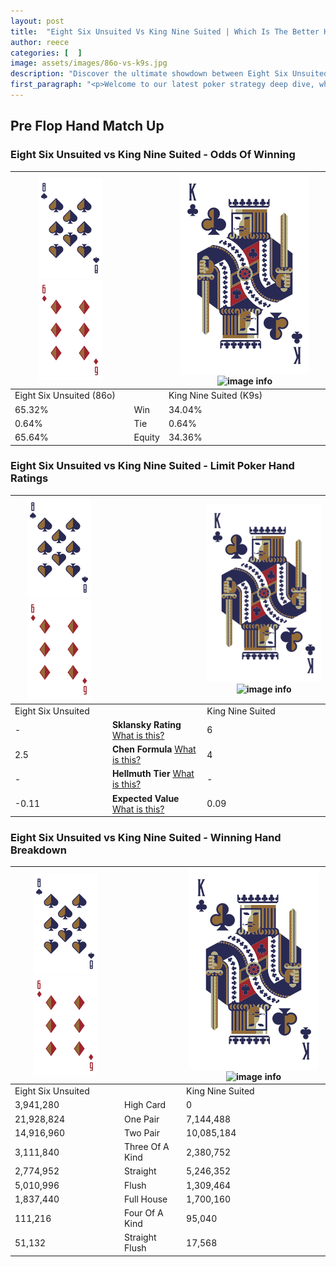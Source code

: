 ```yaml
---
layout: post
title:  "Eight Six Unsuited Vs King Nine Suited | Which Is The Better Hand In Poker? A Complete Guide"
author: reece
categories: [  ]
image: assets/images/86o-vs-k9s.jpg
description: "Discover the ultimate showdown between Eight Six Unsuited and King Nine Suited in poker! Uncover the odds, strategies, and scenarios where one hand triumphs over the other. Get ready to up your poker game with this thrilling analysis."
first_paragraph: "<p>Welcome to our latest poker strategy deep dive, where we're pitting two distinct hands against each other in a high-stakes showdown: Eight Six Unsuited vs King Nine Suited.</p><p>In the dynamic world of poker, every decision counts, and knowing which hand holds the upper hand is key to your success at the table.</p><p>In this article, we'll dissect these two hands, explore the scenarios where one dominates the other, and equip you with the knowledge to make strategic choices that can tip the odds in your favor.</p><p>Get ready to unravel the intriguing dynamics of these poker hands and elevate your game to new heights.</p>"
---
```




[comment]: # (sp0)

## Pre Flop Hand Match Up

<div class="table hand-ratings" markdown="1"> 



### Eight Six Unsuited vs King Nine Suited - Odds Of Winning


    
| ![image info](assets/images/hand1/8.png) ![image info](assets/images/hand1/6o.png) |  | ![image info](assets/images/hand2/K.png) ![image info](assets/images/hand2/9s.png) |
| -------- | -------- | -------- |
| Eight Six Unsuited (86o) |  | King Nine Suited (K9s) |
| 65.32% | Win | 34.04% |
| 0.64% | Tie | 0.64% |
| 65.64% | Equity | 34.36% |




[comment]: # (sp1)



### Eight Six Unsuited vs King Nine Suited - Limit Poker Hand Ratings


    
| ![image info](assets/images/hand1/8.png) ![image info](assets/images/hand1/6o.png) |  | ![image info](assets/images/hand2/K.png) ![image info](assets/images/hand2/9s.png) |
| -------- | -------- | -------- |
| Eight Six Unsuited |  | King Nine Suited |
| - | **Sklansky Rating** [What is this?](/sklansky-rating-explained) | 6 |
| 2.5 | **Chen Formula** [What is this?](/chen-formula-explained) | 4 |
| - | **Hellmuth Tier** [What is this?](/Hellmuth-tier-explained) | - |
| -0.11 | **Expected Value** [What is this?](/expected-value-explained) | 0.09 |




[comment]: # (sp2)



### Eight Six Unsuited vs King Nine Suited - Winning Hand Breakdown


    
| ![image info](assets/images/hand1/8.png) ![image info](assets/images/hand1/6o.png) |  | ![image info](assets/images/hand2/K.png) ![image info](assets/images/hand2/9s.png) |
| -------- | -------- | -------- |
| Eight Six Unsuited |  | King Nine Suited |
| 3,941,280 | High Card | 0 |
| 21,928,824 | One Pair | 7,144,488 |
| 14,916,960 | Two Pair | 10,085,184 |
| 3,111,840 | Three Of A Kind | 2,380,752 |
| 2,774,952 | Straight | 5,246,352 |
| 5,010,996 | Flush | 1,309,464 |
| 1,837,440 | Full House | 1,700,160 |
| 111,216 | Four Of A Kind | 95,040 |
| 51,132 | Straight Flush | 17,568 |




[comment]: # (sp3)



</div>

[comment]: # (sp4)



[comment]: # (sp5)

